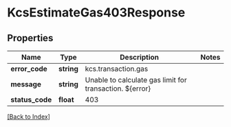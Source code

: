 # KcsEstimateGas403Response

## Properties

Name | Type | Description | Notes
------------ | ------------- | ------------- | -------------
**error_code** | **string** | kcs.transaction.gas |
**message** | **string** | Unable to calculate gas limit for transaction. ${error} |
**status_code** | **float** | 403 |

[[Back to Index]](../index.md)
